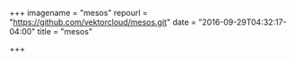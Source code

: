 +++
imagename = "mesos"
repourl = "https://github.com/vektorcloud/mesos.git"
date = "2016-09-29T04:32:17-04:00"
title = "mesos"

+++

